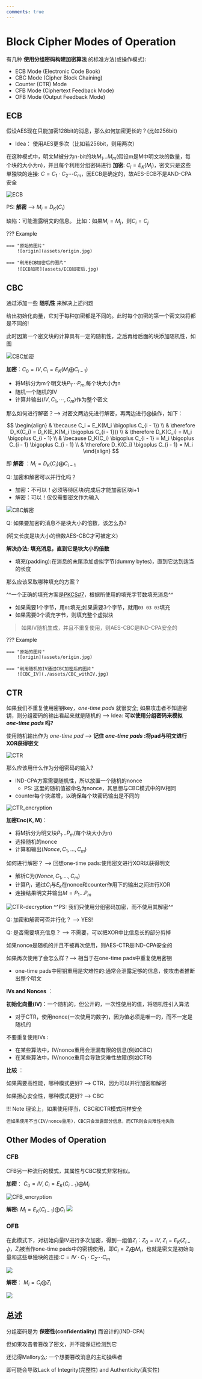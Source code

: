 ```yaml
---
comments: true
---
```


# Block Cipher Modes of Operation

有几种 **使用分组密码构建加密算法** 的标准方法(或操作模式):

- ECB Mode (Electronic Code Book)
- CBC Mode (Cipher Block Chaining)
- Counter (CTR) Mode
- CFB Mode (Ciphertext Feedback Mode)
- OFB Mode (Output Feedback Mode)

## ECB

假设AES现在只能加密128bit的消息，那么如何加密更长的？(比如256bit)

- Idea： 使用AES更多次（比如若256bit，则用两次）

在这种模式中，明文M被分为n-bit的块$M_1...M_m$(假设m是M中明文块的数量，每个块的大小为n)，并且每个利用分组密码进行 **加密**: $C_i = E_K(M_i)$，密文只是这些单独块的连接: $C = C_1 \cdot C_2 \cdots C_m$，因ECB是确定的，故AES-ECB不是AND-CPA安全

![ECB](https://textbook.cs161.org/assets/images/crypto/symmetric/ECB_encryption.png)

PS: **解密** --> $M_i = D_K(C_i)$

缺陷：可能泄露明文的信息。 比如：如果$M_i = M_j$，则$C_i = C_j$

??? Example

    === "原始的图片"
        ![origin](assets/origin.jpg)

    === "利用ECB加密后的图片"
        ![ECB加密](assets/ECB加密后.jpg)


## CBC

通过添加一些 **随机性** 来解决上述问题

给出初始化向量，它对于每种加密都是不同的。此时每个加密的第一个密文块将都是不同的!

此时因第一个密文块的计算具有一定的随机性，之后再给后面的块添加随机性，如图

![CBC加密](https://textbook.cs161.org/assets/images/crypto/symmetric/CBC_encryption.png)

**加密**：$C_0 = IV, C_i = E_K(M_i \bigoplus C_{i - 1})$

- 将M拆分为m个明文块$P_1 \cdots P_m$,每个块大小为n
- 随机一个随机的IV
- 计算并输出$(IV, C_1, \cdots, C_m)$作为整个密文

那么如何进行解密？-->  对密文两边先进行解密，再两边进行$\bigoplus$操作，如下：

$$
\begin{align}
    & \because C_i = E_K(M_i \bigoplus C_{i - 1}) \\
    & \therefore D_K(C_i) = D_K(E_K(M_i \bigoplus C_{i - 1})) \\
    & \therefore D_K(C_i) = M_i \bigoplus C_{i - 1} \\
    & \because D_K(C_i) \bigoplus C_{i - 1} = M_i \bigoplus C_{i - 1} \bigoplus C_{i - 1} \\
    & \therefore D_K(C_i) \bigoplus C_{i - 1} = M_i
\end{align}
$$

即 **解密** ：$M_i = D_K(C_i) \bigoplus C_{i - 1}$

Q: 加密和解密可以并行化吗？

- 加密：不可以！必须等待区块i完成后才能加密区块i+1
- 解密：可以！仅仅需要密文作为输入

![CBC解密](https://textbook.cs161.org/assets/images/crypto/symmetric/CBC_decryption.png)

Q: 如果要加密的消息不是块大小的倍数，该怎么办?

(明文长度是块大小的倍数AES-CBC才可被定义)

**解决办法: 填充消息，直到它是块大小的倍数**
  
- 填充(padding):在消息的末尾添加虚拟字节(dummy bytes)，直到它达到适当的长度

那么应该采取哪种填充的方案？

^^一个正确的填充方案是[PKCS#7](https://en.wikipedia.org/wiki/PKCS_7)，根据所使用的填充字节数填充消息^^

- 如果需要1个字节，用`01`填充;如果需要3个字节，就用`03 03 03`填充
- 如果需要0个填充字节，则填充整个虚拟块

> 如果IV随机生成，并且不重复使用，则AES-CBC是IND-CPA安全的

??? Example

    === "原始的图片"
        ![origin](assets/origin.jpg)

    === "利用随机的IV通过CBC加密后的图片"
        ![CBC_IV](./assets/CBC_withIV.jpg)

## CTR

如果我们不重复使用密钥key，*one-time pads* 就很安全; 如果攻击者不知道密钥，则分组密码的输出看起来就是随机的 -->  Idea: **可以使用分组密码来模拟 *one-time pads* 吗?**

使用随机输出作为 *one-time pad* --> **记住 *one-time pads* :将pad与明文进行XOR获得密文**

![CTR](assets/CTR.jpg)

那么应该用什么作为分组密码的输入? 

- IND-CPA方案需要随机性，所以放置一个随机的nonce
     * PS: 这里的随机值被命名为nonce，其思想与CBC模式中的IV相同
- counter每个块递增，以确保每个块密码输出是不同的

![CTR_encryption](assets/CTR-encryption.jpg)

**加密Enc(K, M)**：

- 将M拆分为明文块$P_1…P_m$(每个块大小为n)
- 选择随机的nonce
- 计算和输出$(Nonce, C_1,…,C_m)$

如何进行解密？ -->  回想one-time pads:使用密文进行XOR以获得明文

- 解析C为$(Nonce, C_1,…,C_m)$
- 计算$P_i$，通过$C_i$与$E_k$在nonce和counter作用下的输出之间进行XOR
- 连接结果明文并输出$M = P_1…P_m$

![CTR-decryption](assets/CTR-decryption.jpg)
^^PS: 我们只使用分组密码加密，而不使用其解密^^

Q: 加密和解密可否并行化？  --> YES!

Q: 是否需要填充信息？  --> 不需要，可以把XOR中比信息长的部分剪掉

如果nonce是随机的并且不被再次使用，则AES-CTR是IND-CPA安全的

如果再次使用了会怎么样？-->  相当于在one-time pads中重复使用密钥

- one-time pads中密钥重用是灾难性的:通常会泄露足够的信息，使攻击者推断出整个明文


**IVs and Nonces** ：

**初始化向量(IV)**：一个随机的，但公开的，一次性使用的值，将随机性引入算法

- 对于CTR，使用nonce(一次使用的数字)，因为值必须是唯一的，而不一定是随机的

不要重复使用IVs :

- 在某些算法中，IV/nonce重用会泄漏有限的信息(例如CBC)
- 在某些算法中，IV/nonce重用会导致灾难性故障(例如CTR)

**比较** ： 

如果需要高性能，哪种模式更好? --> CTR，因为可以并行加密和解密

如果担心安全性，哪种模式更好? --> CBC

!!! Note
    理论上，如果使用得当，CBC和CTR模式同样安全
    
    但如果使用不当(IV/nonce重用)，CBC只会泄露部分信息，而CTR则会灾难性地失败

## Other Modes of Operation

### CFB

CFB另一种流行的模式，其属性与CBC模式非常相似。

**加密**： $C_0 = IV, C_i = E_K(C_{i - 1}) \bigoplus M_i$

![CFB_encryption](https://textbook.cs161.org/assets/images/crypto/symmetric/CFB_encryption.png)

**解密:** $M_i = E_K(C_{i - 1}) \bigoplus C_i$
![](https://textbook.cs161.org/assets/images/crypto/symmetric/CFB_decryption.png)

### OFB

在此模式下，对初始向量IV进行多次加密，得到一组值$Z_i$：$Z_0 = IV, Z_i = E_K(Z_{i - 1})$，$Z_i$被当作one-time pads中的密钥使用，即$C_i = Z_i \bigoplus M_i$，也就是密文是初始向量和这些单独块的连接:$C = IV \cdot C_1 \cdot C_2 \cdots C_m$

![](https://textbook.cs161.org/assets/images/crypto/symmetric/OFB_encryption.png)

**解密**： $M_i = C_i \bigoplus Z_i$

![](https://textbook.cs161.org/assets/images/crypto/symmetric/OFB_decryption.png)


## 总述

分组密码是为 **保密性(confidentiality)** 而设计的(IND-CPA)

但如果攻击者篡改了密文，并不能保证检测到它

还记得Mallory么: 一个想要篡改消息的主动操纵者

即可能会导致Lack of Integrity(完整性) and Authenticity(真实性)

